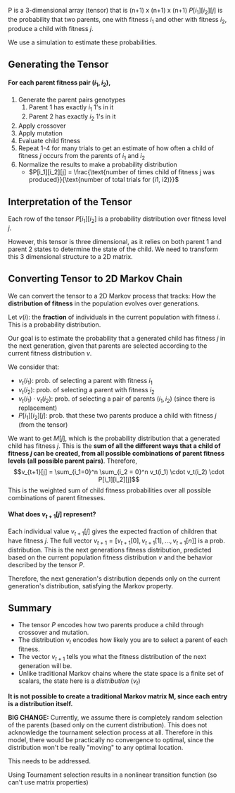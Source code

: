 P is a 3-dimensional array (tensor) that is (n+1) x (n+1) x (n+1)
$P[i_1][i_2][j]$ is the probability that two parents, one with fitness $i_1$ and other with fitness $i_2$, produce a child with fitness $j$.

We use a simulation to estimate these probabilities.

## Generating the Tensor
#### For each parent fitness pair $(i_1, i_2)$, 
1. Generate the parent pairs genotypes
	1. Parent 1 has exactly $i_1$ 1's in it
	2. Parent 2 has exactly $i_2$ 1's in it 
2. Apply crossover
3. Apply mutation
4. Evaluate child fitness 
5. Repeat 1-4 for many trials to get an estimate of how often a child of fitness $j$ occurs from the parents of $i_1$ and $i_2$
6. Normalize the results to make a probability distribution
	- $P[i_1][i_2][j] = \frac{\text{number of times child of fitness j was produced}}{\text{number of total trials for (i1, i2)}}$

## Interpretation of the Tensor
Each row of the tensor $P[i_1][i_2]$ is a probability distribution over fitness level $j$.

However, this tensor is three dimensional, as it relies on both parent 1 and parent 2 states to determine the state of the child. We need to transform this 3 dimensional structure to a 2D matrix.

## Converting Tensor to 2D Markov Chain
We can convert the tensor to a 2D Markov process that tracks: How the **distribution of fitness** in the population evolves over generations.

Let $v(i)$: the **fraction** of individuals in the current population with fitness $i$. This is a probability distribution.

Our goal is to estimate the probability that a generated child has fitness $j$ in the next generation, given that parents are selected according to the current fitness distribution $v$.

We consider that:
- $v_t(i_1)$: prob. of selecting a parent with fitness $i_1$
- $v_t(i_2)$:  prob. of selecting a parent with fitness $i_2$
- $v_t(i_1) \cdot v_t(i_2)$: prob. of selecting a pair of parents $(i_1, i_2)$ (since there is replacement)
- $P[i_1][i_2][j]$: prob. that these two parents produce a child with fitness $j$ (from the tensor)

We want to get $M[j]$, which is the probability distribution that a generated child has fitness $j$. This is the **sum of all the different ways that a child of fitness $j$ can be created, from all possible combinations of parent fitness levels (all possible parent pairs)**.
Therefore,
$$v_{t+1}[j] = \sum_{i_1=0}^n \sum_{i_2 = 0}^n v_t(i_1) \cdot v_t(i_2) \cdot P[i_1][i_2][j]$$
This is the weighted sum of child fitness probabilities over all possible combinations of parent fitnesses.
#### What does $v_{t+1}[j]$ represent?
Each individual value $v_{t+1}[j]$ gives the expected fraction of children that have fitness $j$.
The full vector $v_{t+1} = [v_{t+1}[0], v_{t+1}[1], ..., v_{t+1}[n]]$ is a prob. distribution. This is the next generations fitness distribution, predicted based on the current population fitness distribution $v$ and the behavior described by the tensor $P$.

Therefore, the next generation's distribution depends only on the current generation's distribution, satisfying the Markov property.

## Summary
- The tensor $P$ encodes how two parents produce a child through crossover and mutation.
- The distribution $v_t$ encodes how likely you are to select a parent of each fitness.
- The vector $v_{t+1}$ tells you what the fitness distribution of the next generation will be.
- Unlike traditional Markov chains where the state space is a finite set of scalars, the state here is a *distribution* ($v_t$)


**It is not possible to create a traditional Markov matrix M, since each entry is a distribution itself.**


**BIG CHANGE:**
Currently, we assume there is completely random selection of the parents (based only on the current distribution). This does not acknowledge the tournament selection process at all. Therefore in this model, there would be practically no convergence to optimal, since the distribution won't be really "moving" to any optimal location. 

This needs to be addressed. 


Using Tournament selection results in a nonlinear transition function (so can't use matrix properties)

